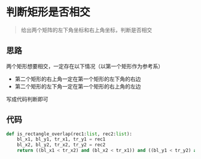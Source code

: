# 判断矩形是否相交

>给出两个矩阵的左下角坐标和右上角坐标，判断是否相交

**思路**
--------------------

两个矩形想要相交，一定存在以下情况（以第一个矩形作为参考系）
- 第二个矩形的右上角一定在第一个矩形的左下角的右边
- 第二个矩形的左下角一定在第一个矩形的右上角的左边

写成代码判断即可

**代码**
--------------------

```python
def is_rectangle_overlap(rec1:list, rec2:list):
    bl_x1, bl_y1, tr_x1, tr_y1 = rec1
    bl_x2, bl_y2, tr_x2, tr_y2 = rec2
    return ((bl_x1 < tr_x2) and (bl_x2 < tr_x1)) and ((bl_y1 < tr_y2) and (bl_y2 < tr_y1))
```

